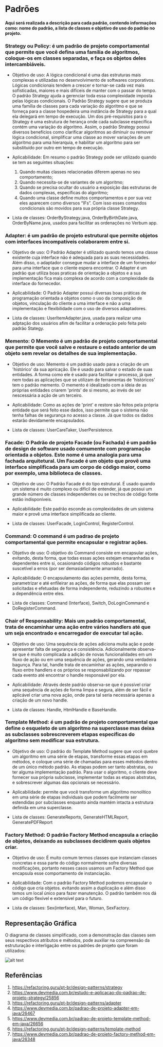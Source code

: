 # Padrões

#### Aqui será realizada a descrição para cada padrão, contendo informações como: nome do padrão, a lista de classes e objetivo de uso do padrão no projeto.

### Strategy ou Policy: é um padrão de projeto comportamental que permite que você defina uma família de algoritmos, coloque-os em classes separadas, e faça os objetos deles intercambiáveis.
- Objetivo de uso: A lógica condicional é uma das estruturas mais complexas e utilizadas no desenvolvimento de softwares corporativos. 
Lógicas condicionais tendem a crescer e tornar-se cada vez mais sofisticadas, maiores e mais difíceis de manter com o passar do tempo.  
O padrão Strategy ajuda a gerenciar toda essa complexidade imposta pelas lógicas condicionais. O Padrão Strategy sugere que se produza uma família de classes para cada variação do algoritmo e que se forneça para a classe hospedeira uma instância de Strategy para a qual ela delegará em tempo de execução. Um dos pré-requisitos para o Strategy é uma estrutura de herança onde cada subclasse específica contém uma variação do algoritmo. Assim, o padrão Strategy possui diversos benefícios como clarificar algoritmos ao diminuir ou remover lógica condicional, simplificar uma classe ao mover variações de um algoritmo para uma hierarquia, e habilitar um algoritmo para ser substituído por outro em tempo de execução.

- Aplicabilidade: Em resumo o padrão Strategy pode ser utilizado quando se tem as seguintes situações:

  1. Quando muitas classes relacionadas diferem apenas no seu comportamento;
  2. Quando necessita-se de variantes de um algoritmo;
  3. Quando se precisa ocultar do usuário a exposição das estruturas de dados complexas, específicas do algoritmo;
  4. Quando uma classe define muitos comportamentos e por sua vez eles aparecem como diversos “IFs”. Com isso esses comandos condicionais são movidos para sua própria classe Strategy.

- Lista de classes: OrderByStrategy.java, OrderByBirthDate.java, OrderByName.java, usados para facilitar as ordenações no Verbum app.

### Adapter: é um padrão de projeto estrutural que permite objetos com interfaces incompatíveis colaborarem entre si.
- Objetivo de uso: O Padrão Adapter é utilizado quando temos uma classe existente cuja interface não é adequada para as suas necessidades. Além disso, o adaptador consegue mudar a interface de um fornecedor para uma interface que o cliente espera encontrar. O Adapter é um padrão que utiliza boas praticas de orientação a objetos e a sua implementação fica mais complexa de acordo com a complexidade da interface do fornecedor.

- Aplicabilidade: O Padrão Adapter possui diversas boas práticas de programação orientada a objetos como o uso da composição de objetos, vinculação do cliente a uma interface e não a uma implementação e flexibilidade com o uso de diversos adaptadores.

- Lista de classes: UserItemAdapter.java, usada para realizar uma adptação dos usuários afim de facilitar a ordenação pelo feita pelo padrão Stategy.

### Memento: O Memento é um padrão de projeto comportamental que permite que você salve e restaure o estado anterior de um objeto sem revelar os detalhes de sua implementação.
- Objetivo de uso: Memento é um padrão usado para a criação de um 'histórico' da sua apricação. Ele é usado para salvar o estado de suas entidades. A forma como ele é usado para facilitar o processo, já que nem todas as aplicações que se utilizam de ferramentas de 'históricos' tem o padrão memento. O memento é idealizado com a ideia de as próprias entidades criarem 'prints' de si mesmo, ao invés de ser nescessária a ação de um terceiro.

- Aplicabilidade: Como as ações de 'print' e restore são feitos pela própria entidade que será feito esse dados, isso permite que o sistema não tenha falhas de segurança no acesso a classe. Já que todos os dados estarão devidamente encapsulados.

- Lista de classes: UserCareTaker, UserPersistence.

### Facade: O Padrão de projeto Facade (ou Fachada) é um padrão de design de software usado comumente com programação orientada a objetos. Este nome é uma analogia para uma fachada arquitetural. Um Facade é um objeto que provê uma interface simplificada para um corpo de código maior, como por exemplo, uma biblioteca de classes.
- Objetivo de uso: O Padrão Facade é do tipo estrutural. É usado quando um sistema é muito complexo ou difícil de entender, já que possui um grande número de classes independentes ou se trechos de código fonte estão indisponíveis.  

- Aplicabilidade: Este padrão esconde as complexidades de um sistema maior e provê uma interface simplificada ao cliente.

- Lista de classes: UserFacade, LoginControl, RegisterControl.

### Command: O command é um padrao de projeto comportamental que permite encapsular e registrar ações.
- Objetivo de uso: O objetivo do Command consiste em encapsular ações, evitando, desta forma, que todas essas ações estejam emaranhadas e dependentes entre si, ocasionando códigos robustos e bastante suscetível a erros (por ser demasiadamente amarrado).

- Aplicabilidade: O encapsulamento das ações permite, desta forma, parametrizar e até enfileirar as ações, de forma que elas possam ser solicitadas e efetuadas de forma independente, reduzindo a robustes e a dependência entre eles.

- Lista de classes: Command (Interface), Switch, DoLoginCommand e DoRegisterCommand.

### Chair of Responsability: Mais um padrão comportamental, trata de encaminhar uma ação entre vários handlers até que um seja encontrado e encarregador de executar tal ação.
- Objetivo de uso: Uma sequência de ações adiciona muita ação e pode apresentar falta de segurança e consistência. Adicionalmente observa-se que é muito complicada a adição de novas funcionalidades em um fluxo de ação ou em uma sequência de ações, gerando uma verdadeira bagunça. Para tal, handle trata de encaminhar as ações, separando o fluxo entre handlers e os próprios se responsabilizando por repassar cada evento até encontrar o handle responsável por ela.

- Aplicabilidade: Através deste padrão observa-se que é possível criar uma sequência de ações de forma limpa e segura, além de ser fácil e aplicável criar uma nova ação, onde para tal seria necessária apenas a criação de um novo handle.

- Lista de classes: Handle, HtmlHandle e BaseHandle.

### Template Method: é um padrão de projeto comportamental que define o esqueleto de um algoritmo na superclasse mas deixa as subclasses sobrescreverem etapas específicas do algoritmo sem modificar sua estrutura.
- Objetivo de uso: O padrão do Template Method sugere que você quebre um algoritmo em uma série de etapas, transforme essas etapas em métodos, e coloque uma série de chamadas para esses métodos dentro de um único método padrão. As etapas podem ser tanto abstratas, ou ter alguma implementação padrão. Para usar o algoritmo, o cliente deve fornecer sua própria subclasse, implementar todas as etapas abstratas, e sobrescrever algumas das opcionais se necessário.

- Aplicabilidade: permite que você transforme um algoritmo monolítico em uma série de etapas individuais que podem facilmente ser estendidas por subclasses enquanto ainda mantém intacta a estrutura definida em uma superclasse.

- Lista de classes: GenerateReports, GenerateHTMLReport, GeneratePDFReport

### Factory Method: O padrão Factory Method encapsula a criação de objetos, deixando as subclasses decidirem quais objetos criar.
- Objetivo de uso: É muito comum termos classes que instanciam classes concretas e essa parte do código normalmente sofre diversas modificações, portanto nesses casos usamos um Factory Method que encapsula esse comportamento de instanciação.

- Aplicabilidade: Com o padrão Factory Method podemos encapsular o código que cria objetos. evitando assim a duplicação e além disso temos um local único para fazer manutenção. O padrão também nos dá um código flexível e extensível para o futuro.

- Lista de classes: Sex(interface), Man, Woman, SexFactory.


## Representação Gráfica
O diagrama de classes simplificado, com a demonstração das classes sem seus respectivos atributos e métodos, pode auxiliar na compreensão da estruturação e interligação entre os padrões de projeto que foram utilizados: 

![alt text](New_Verbum_Class_Diagram.png)


## Referências
1. https://refactoring.guru/pt-br/design-patterns/strategy
2. https://www.devmedia.com.br/estudo-e-aplicacao-do-padrao-de-projeto-strategy/25856
3. https://refactoring.guru/pt-br/design-patterns/adapter
4. https://www.devmedia.com.br/padrao-de-projeto-adapter-em-java/26467
5. https://www.devmedia.com.br/padrao-de-projeto-template-method-em-java/26656
6. https://refactoring.guru/pt-br/design-patterns/template-method
7. https://www.devmedia.com.br/padrao-de-projeto-factory-method-em-java/26348
